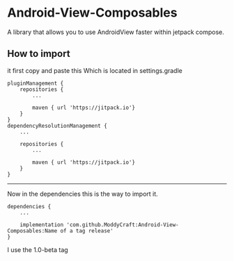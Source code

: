 # Android-View-Composables

A library that allows you to use AndroidView faster within jetpack compose.

## How to import
it first copy and paste this
Which is located in settings.gradle
~~~
pluginManagement {
    repositories {
        ...
        
        maven { url 'https://jitpack.io'}
    }
}
dependencyResolutionManagement {
    ...
    
    repositories {
        ...
        
        maven { url 'https://jitpack.io'}
    }
}
~~~


____
Now in the dependencies this is the way to import it.
~~~
dependencies {
    ...

    implementation 'com.github.ModdyCraft:Android-View-Composables:Name of a tag release'
}
~~~
I use the 1.0-beta tag
